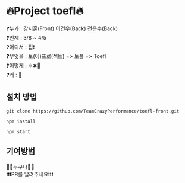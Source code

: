 # 🔥Project toefl🔥

❓누가 : 강지훈(Front) 이건우(Back) 전은수(Back)<br />
❓언제 : 3/8 ~ 4/5<br />
❓어디서 : 집❗<br />
❓무엇을 : 토(이)프로(젝트) => 토플 => Toefl<br />
❓어떻게 : ⚛️✖🌱<br />
❓왜 : 💪<br />

## 설치 방법

```
git clone https://github.com/TeamCrazyPerformance/toefl-front.git
```

```
npm install
```

```
npm start
```

## 기여방법

🧑‍💻누구나🧑‍💻<br />
❗❗❗PR를 날려주세요❗❗❗
